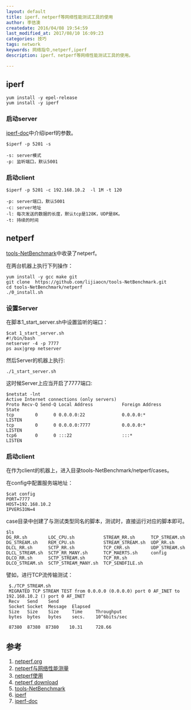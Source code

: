 ```yaml
---
layout: default
title: iperf、netperf等网络性能测试工具的使用
author: 李佶澳
createdate: 2016/04/08 19:54:59
last_modified_at: 2017/08/10 16:09:23
categories: 技巧
tags: network
keywords: 网络指令,netperf,iperf
description: iperf、netperf等网络性能测试工具的使用。

---
```


## iperf

	yum install -y epel-release
	yum install -y iperf

### 启动server

[iperf-doc][7]中介绍iperf的参数。

	$iperf -p 5201 -s 
	
	-s: server模式
	-p: 监听端口，默认5001

### 启动client

	$iperf -p 5201 -c 192.168.10.2  -l 1M -t 120
	
	-p: server端口，默认5001
	-c: server地址
	-l: 每次发送的数据的长度，默认tcp是128K，UDP是8K。
	-t: 持续的时间

## netperf

[tools-NetBenchmark][5]中收录了netperf。

在两台机器上执行下列操作：

	yum install -y gcc make git
	git clone  https://github.com/lijiaocn/tools-NetBenchmark.git
	cd tools-NetBenchmark/netperf
	./0_install.sh

### 设置Server

在脚本1_start_server.sh中设置监听的端口：

	$cat 1_start_server.sh
	#!/bin/bash
	netserver -4 -p 7777
	ps aux|grep netserver

然后Server的机器上执行:

	./1_start_server.sh

这时候Server上应当开启了7777端口:

	$netstat -lnt
	Active Internet connections (only servers)
	Proto Recv-Q Send-Q Local Address           Foreign Address         State
	tcp        0      0 0.0.0.0:22              0.0.0.0:*               LISTEN
	tcp        0      0 0.0.0.0:7777            0.0.0.0:*               LISTEN
	tcp6       0      0 :::22                   :::*                    LISTEN

### 启动client

在作为client的机器上，进入目录tools-NetBenchmark/netperf/cases。

在config中配置服务端地址：

	$cat config
	PORT=7777
	HOST=192.168.10.2
	IPVERSION=4

case目录中创建了与测试类型同名的脚本，测试时，直接运行对应的脚本即可。

	$ls
	DG_RR.sh        LOC_CPU.sh           STREAM_RR.sh      TCP_STREAM.sh
	DG_STREAM.sh    REM_CPU.sh           STREAM_STREAM.sh  UDP_RR.sh
	DLCL_RR.sh      SCTP_RR.sh           TCP_CRR.sh        UDP_STREAM.sh
	DLCL_STREAM.sh  SCTP_RR_MANY.sh      TCP_MAERTS.sh     config
	DLCO_RR.sh      SCTP_STREAM.sh       TCP_RR.sh
	DLCO_STREAM.sh  SCTP_STREAM_MANY.sh  TCP_SENDFILE.sh

譬如，进行TCP流传输测试：

	 $./TCP_STREAM.sh
	 MIGRATED TCP STREAM TEST from 0.0.0.0 (0.0.0.0) port 0 AF_INET to 192.168.10.2 () port 0 AF_INET
	 Recv   Send    Send
	 Socket Socket  Message  Elapsed
	 Size   Size    Size     Time     Throughput
	 bytes  bytes   bytes    secs.    10^6bits/sec
	
	 87380  87380  87380    10.31     728.66

## 参考

1. [netperf.org][1]
2. [netperf与网络性能测量][2]
3. [netperf使用][3]
4. [netperf download][4]
5. [tools-NetBenchmark][5]
6. [iperf][6]
7. [iperf-doc][7]

[1]: http://netperf.org/netperf"netperf.org"
[2]: http://www.ibm.com/developerworks/cn/linux/l-netperf/ "netperf与网络性能测量" 
[3]: http://blog.itpub.net/22664653/viewspace-714569/ "netperf使用" 
[4]: ftp://ftp.netperf.org/netperf/netperf-2.7.0.tar.gz "netperf download"
[5]: https://github.com/lijiaocn/tools-NetBenchmark/tree/master/netperf "tools-NetBenchmark"
[6]: https://iperf.fr/ "iperf"
[7]: https://iperf.fr/iperf-doc.php "iperf-doc"
